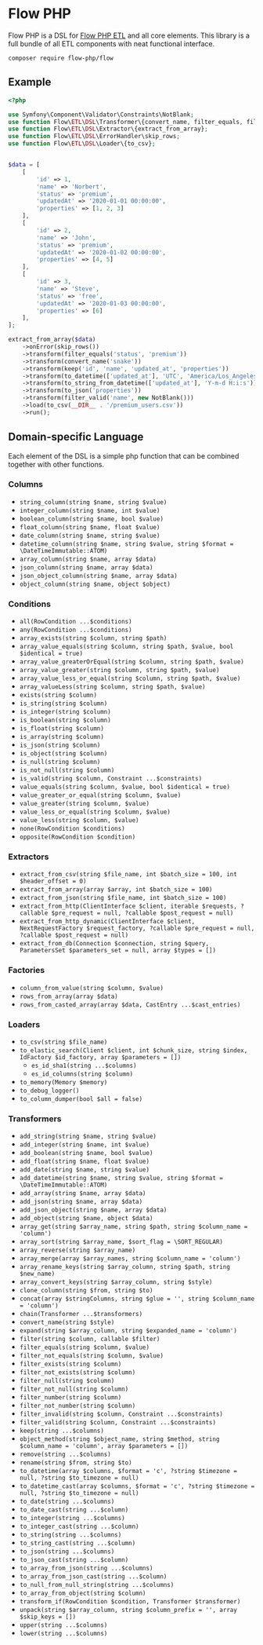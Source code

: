 # Flow PHP 

Flow PHP is a DSL for [Flow PHP ETL](https://github.com/flow-php/etl) and all core elements. 
This library is a full bundle of all ETL components with neat functional interface.

```
composer require flow-php/flow
```

## Example

```php
<?php

use Symfony\Component\Validator\Constraints\NotBlank;
use function Flow\ETL\DSL\Transformer\{convert_name, filter_equals, filter_valid, keep, to_datetime, to_json, to_string_from_datetime};
use function Flow\ETL\DSL\Extractor\{extract_from_array};
use function Flow\ETL\DSL\ErrorHandler\skip_rows;
use function Flow\ETL\DSL\Loader\{to_csv};


$data = [
    [
        'id' => 1,
        'name' => 'Norbert',
        'status' => 'premium',
        'updatedAt' => '2020-01-01 00:00:00',
        'properties' => [1, 2, 3]
    ],
    [
        'id' => 2,
        'name' => 'John',
        'status' => 'premium',
        'updatedAt' => '2020-01-02 00:00:00',
        'properties' => [4, 5]
    ],
    [
        'id' => 3,
        'name' => 'Steve',
        'status' => 'free',
        'updatedAt' => '2020-01-03 00:00:00',
        'properties' => [6]
    ],
];

extract_from_array($data)
    ->onError(skip_rows())
    ->transform(filter_equals('status', 'premium'))
    ->transform(convert_name('snake'))
    ->transform(keep('id', 'name', 'updated_at', 'properties'))
    ->transform(to_datetime(['updated_at'], 'UTC', 'America/Los_Angeles'))
    ->transform(to_string_from_datetime(['updated_at'], 'Y-m-d H:i:s'))
    ->transform(to_json('properties'))
    ->transform(filter_valid('name', new NotBlank()))
    ->load(to_csv(__DIR__ . '/premium_users.csv'))
    ->run();
```

## Domain-specific Language

Each element of the DSL is a simple php function that can be combined together with other functions. 

### Columns

* `string_column(string $name, string $value)`
* `integer_column(string $name, int $value)`
* `boolean_column(string $name, bool $value)`
* `float_column(string $name, float $value)`
* `date_column(string $name, string $value)`
* `datetime_column(string $name, string $value, string $format = \DateTimeImmutable::ATOM)`
* `array_column(string $name, array $data)`
* `json_column(string $name, array $data)`
* `json_object_column(string $name, array $data)`
* `object_column(string $name, object $object)`

### Conditions

* `all(RowCondition ...$conditions)`
* `any(RowCondition ...$conditions)`
* `array_exists(string $column, string $path)`
* `array_value_equals(string $column, string $path, $value, bool $identical = true)`
* `array_value_greaterOrEqual(string $column, string $path, $value)`
* `array_value_greater(string $column, string $path, $value)`
* `array_value_less_or_equal(string $column, string $path, $value)`
* `array_valueLess(string $column, string $path, $value)`
* `exists(string $column)`
* `is_string(string $column)`
* `is_integer(string $column)`
* `is_boolean(string $column)`
* `is_float(string $column)`
* `is_array(string $column)`
* `is_json(string $column)`
* `is_object(string $column)`
* `is_null(string $column)`
* `is_not_null(string $column)`
* `is_valid(string $column, Constraint ...$constraints)`
* `value_equals(string $column, $value, bool $identical = true)`
* `value_greater_or_equal(string $column, $value)`
* `value_greater(string $column, $value)`
* `value_less_or_equal(string $column, $value)`
* `value_less(string $column, $value)`
* `none(RowCondition $conditions)`
* `opposite(RowCondition $condition)`


### Extractors 

* `extract_from_csv(string $file_name, int $batch_size = 100, int $header_offset = 0)`
* `extract_from_array(array $array, int $batch_size = 100)`
* `extract_from_json(string $file_name, int $batch_size = 100)`
* `extract_from_http(ClientInterface $client, iterable $requests, ?callable $pre_request = null, ?callable $post_request = null)`
* `extract_from_http_dynamic(ClientInterface $client, NextRequestFactory $request_factory, ?callable $pre_request = null, ?callable $post_request = null)`
* `extract_from_db(Connection $connection, string $query, ParametersSet $parameters_set = null, array $types = [])`

### Factories

* `column_from_value(string $column, $value)`
* `rows_from_array(array $data)`
* `rows_from_casted_array(array $data, CastEntry ...$cast_entries)`
 
### Loaders

* `to_csv(string $file_name)`
* `to_elastic_search(Client $client, int $chunk_size, string $index, IdFactory $id_factory, array $parameters = [])`
    * `es_id_sha1(string ...$columns)`
    * `es_id_columns(string $column)`
* `to_memory(Memory $memory)`
* `to_debug_logger()`
* `to_column_dumper(bool $all = false)`
  
### Transformers

* `add_string(string $name, string $value)`
* `add_integer(string $name, int $value)`
* `add_boolean(string $name, bool $value)`
* `add_float(string $name, float $value)`
* `add_date(string $name, string $value)`
* `add_datetime(string $name, string $value, string $format = \DateTimeImmutable::ATOM)`
* `add_array(string $name, array $data)`
* `add_json(string $name, array $data)`
* `add_json_object(string $name, array $data)`
* `add_object(string $name, object $data)`
* `array_get(string $array_name, string $path, string $column_name = 'column')`
* `array_sort(string $array_name, $sort_flag = \SORT_REGULAR)`
* `array_reverse(string $array_name)`
* `array_merge(array $array_names, string $column_name = 'column')`
* `array_rename_keys(string $array_column, string $path, string $new_name)`
* `array_convert_keys(string $array_column, string $style)`
* `clone_column(string $from, string $to)`
* `concat(array $stringColumns, string $glue = '', string $column_name = 'column')`
* `chain(Transformer ...$transformers)`  
* `convert_name(string $style)`  
* `expand(string $array_column, string $expanded_name = 'column')`
* `filter(string $column, callable $filter)`
* `filter_equals(string $column, $value)`
* `filter_not_equals(string $column, $value)`
* `filter_exists(string $column)`
* `filter_not_exists(string $column)`
* `filter_null(string $column)`
* `filter_not_null(string $column)`
* `filter_number(string $column)`
* `filter_not_number(string $column)`
* `filter_invalid(string $column, Constraint ...$constraints)`
* `filter_valid(string $column, Constraint ...$constraints)`
* `keep(string ...$columns)`
* `object_method(string $object_name, string $method, string $column_name = 'column', array $parameters = [])`
* `remove(string ...$columns)`
* `rename(string $from, string $to)`
* `to_datetime(array $columns, $format = 'c', ?string $timezone = null, ?string $to_timezone = null)`
* `to_datetime_cast(array $columns, $format = 'c', ?string $timezone = null, ?string $to_timezone = null)`
* `to_date(string ...$columns)`
* `to_date_cast(string ...$column)`
* `to_integer(string ...$columns)`
* `to_integer_cast(string ...$column)`
* `to_string(string ...$columns)`
* `to_string_cast(string ...$column)`
* `to_json(string ...$columns)`
* `to_json_cast(string ...$column)`
* `to_array_from_json(string ...$columns)`
* `to_array_from_json_cast(string ...$column)`
* `to_null_from_null_string(string ...$columns)`
* `to_array_from_object(string $column)`
* `transform_if(RowCondition $condition, Transformer $transformer)`
* `unpack(string $array_column, string $column_prefix = '', array $skip_keys = [])`
* `upper(string ...$columns)`
* `lower(string ...$columns)`
